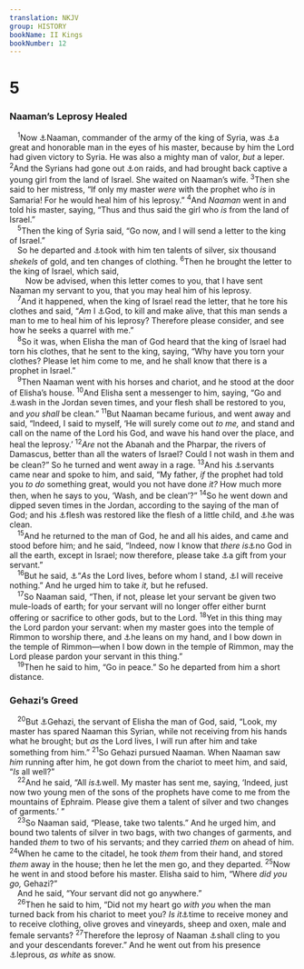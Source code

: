 ```yaml
---
translation: NKJV
group: HISTORY
bookName: II Kings 
bookNumber: 12
---
```


<div class="title"><h1>5</h1><h3>Naaman’s Leprosy Healed</h3></div>
<span class="verse 2vua_5_1"> <sup>1</sup>Now <a data-toggle="tooltip" data-placement="bottom" title="Luke 4:27">⚓</a>Naaman, commander of the army of the king of Syria, was <a data-toggle="tooltip" data-placement="bottom" title="Ex. 11:3">⚓</a>a great and honorable man in the eyes of his master, because by him the Lord had given victory to Syria. He was also a mighty man of valor, <i>but</i> a leper. </span>
<span class="verse 2vua_5_2"><sup>2</sup>And the Syrians had gone out <a data-toggle="tooltip" data-placement="bottom" title="2 Kin. 6:23; 13:20">⚓</a>on raids, and had brought back captive a young girl from the land of Israel. She waited on Naaman’s wife. </span>
<span class="verse 2vua_5_3"><sup>3</sup>Then she said to her mistress, “If only my master <i>were</i> with the prophet who <i>is</i> in Samaria! For he would heal him of his leprosy.” </span>
<span class="verse 2vua_5_4"><sup>4</sup>And <i>Naaman</i> went in and told his master, saying, “Thus and thus said the girl who <i>is</i> from the land of Israel.”<br/></span>
<span class="verse 2vua_5_5"> <sup>5</sup>Then the king of Syria said, “Go now, and I will send a letter to the king of Israel.”<br/> So he departed and <a data-toggle="tooltip" data-placement="bottom" title="1 Sam. 9:8; 2 Kin. 8:8, 9">⚓</a>took with him ten talents of silver, six thousand <i>shekels</i> of gold, and ten changes of clothing. </span>
<span class="verse 2vua_5_6"><sup>6</sup>Then he brought the letter to the king of Israel, which said,<br/>  Now be advised, when this letter comes to you, that I have sent Naaman my servant to you, that you may heal him of his leprosy.<br/></span>
<span class="verse 2vua_5_7"> <sup>7</sup>And it happened, when the king of Israel read the letter, that he tore his clothes and said, “<i>Am</i> I <a data-toggle="tooltip" data-placement="bottom" title="(Gen. 30:2; Deut. 32:39; 1 Sam. 2:6)">⚓</a>God, to kill and make alive, that this man sends a man to me to heal him of his leprosy? Therefore please consider, and see how he seeks a quarrel with me.”<br/></span>
<span class="verse 2vua_5_8"> <sup>8</sup>So it was, when Elisha the man of God heard that the king of Israel had torn his clothes, that he sent to the king, saying, “Why have you torn your clothes? Please let him come to me, and he shall know that there is a prophet in Israel.”<br/></span>
<span class="verse 2vua_5_9"> <sup>9</sup>Then Naaman went with his horses and chariot, and he stood at the door of Elisha’s house. </span>
<span class="verse 2vua_5_10"><sup>10</sup>And Elisha sent a messenger to him, saying, “Go and <a data-toggle="tooltip" data-placement="bottom" title="2 Kin. 4:41; John 9:7">⚓</a>wash in the Jordan seven times, and your flesh shall be restored to you, and <i>you</i> <i>shall</i> be clean.” </span>
<span class="verse 2vua_5_11"><sup>11</sup>But Naaman became furious, and went away and said, “Indeed, I said to myself, ‘He will surely come out <i>to</i> <i>me,</i> and stand and call on the name of the Lord his God, and wave his hand over the place, and heal the leprosy.’ </span>
<span class="verse 2vua_5_12"><sup>12</sup><i>Are</i> not the Abanah and the Pharpar, the rivers of Damascus, better than all the waters of Israel? Could I not wash in them and be clean?” So he turned and went away in a rage. </span>
<span class="verse 2vua_5_13"><sup>13</sup>And his <a data-toggle="tooltip" data-placement="bottom" title="1 Sam. 28:23">⚓</a>servants came near and spoke to him, and said, “My father, <i>if</i> the prophet had told you <i>to</i> <i>do</i> something great, would you not have done <i>it?</i> How much more then, when he says to you, ‘Wash, and be clean’?” </span>
<span class="verse 2vua_5_14"><sup>14</sup>So he went down and dipped seven times in the Jordan, according to the saying of the man of God; and his <a data-toggle="tooltip" data-placement="bottom" title="2 Kin. 5:10; Job 33:25">⚓</a>flesh was restored like the flesh of a little child, and <a data-toggle="tooltip" data-placement="bottom" title="Luke 4:27; 5:13">⚓</a>he was clean.<br/></span>
<span class="verse 2vua_5_15"> <sup>15</sup>And he returned to the man of God, he and all his aides, and came and stood before him; and he said, “Indeed, now I know that <i>there</i> <i>is</i><a data-toggle="tooltip" data-placement="bottom" title="Dan. 2:47; 3:29; 6:26, 27">⚓</a>no God in all the earth, except in Israel; now therefore, please take <a data-toggle="tooltip" data-placement="bottom" title="Gen. 33:11">⚓</a>a gift from your servant.”<br/></span>
<span class="verse 2vua_5_16"> <sup>16</sup>But he said, <a data-toggle="tooltip" data-placement="bottom" title="2 Kin. 3:14">⚓</a>“<i>As</i> the Lord lives, before whom I stand, <a data-toggle="tooltip" data-placement="bottom" title="Gen. 14:22, 23; 2 Kin. 5:20, 26; (Matt. 10:8); Acts 8:18, 20">⚓</a>I will receive nothing.” And he urged him to take <i>it,</i> but he refused.<br/></span>
<span class="verse 2vua_5_17"> <sup>17</sup>So Naaman said, “Then, if not, please let your servant be given two mule-loads of earth; for your servant will no longer offer either burnt offering or sacrifice to other gods, but to the Lord. </span>
<span class="verse 2vua_5_18"><sup>18</sup>Yet in this thing may the Lord pardon your servant: when my master goes into the temple of Rimmon to worship there, and <a data-toggle="tooltip" data-placement="bottom" title="2 Kin. 7:2, 17">⚓</a>he leans on my hand, and I bow down in the temple of Rimmon—when I bow down in the temple of Rimmon, may the Lord please pardon your servant in this thing.”<br/></span>
<span class="verse 2vua_5_19"> <sup>19</sup>Then he said to him, “Go in peace.” So he departed from him a short distance.<br/></span>
<div class="title"><h3>Gehazi’s Greed</h3></div>
<span class="verse 2vua_5_20"> <sup>20</sup>But <a data-toggle="tooltip" data-placement="bottom" title="2 Kin. 4:12; 8:4, 5">⚓</a>Gehazi, the servant of Elisha the man of God, said, “Look, my master has spared Naaman this Syrian, while not receiving from his hands what he brought; but <i>as</i> the Lord lives, I will run after him and take something from him.” </span>
<span class="verse 2vua_5_21"><sup>21</sup>So Gehazi pursued Naaman. When Naaman saw <i>him</i> running after him, he got down from the chariot to meet him, and said, “<i>Is</i> all well?”<br/></span>
<span class="verse 2vua_5_22"> <sup>22</sup>And he said, “All <i>is</i><a data-toggle="tooltip" data-placement="bottom" title="2 Kin. 4:26">⚓</a>well. My master has sent me, saying, ‘Indeed, just now two young men of the sons of the prophets have come to me from the mountains of Ephraim. Please give them a talent of silver and two changes of garments.’ ”<br/></span>
<span class="verse 2vua_5_23"> <sup>23</sup>So Naaman said, “Please, take two talents.” And he urged him, and bound two talents of silver in two bags, with two changes of garments, and handed <i>them</i> to two of his servants; and they carried <i>them</i> on ahead of him. </span>
<span class="verse 2vua_5_24"><sup>24</sup>When he came to the citadel, he took <i>them</i> from their hand, and stored <i>them</i> away in the house; then he let the men go, and they departed. </span>
<span class="verse 2vua_5_25"><sup>25</sup>Now he went in and stood before his master. Elisha said to him, “Where <i>did</i> <i>you</i> <i>go,</i> Gehazi?”<br/> And he said, “Your servant did not go anywhere.”<br/></span>
<span class="verse 2vua_5_26"> <sup>26</sup>Then he said to him, “Did not my heart go <i>with</i> <i>you</i> when the man turned back from his chariot to meet you? <i>Is</i> <i>it</i><a data-toggle="tooltip" data-placement="bottom" title="(Eccl. 3:1, 6)">⚓</a>time to receive money and to receive clothing, olive groves and vineyards, sheep and oxen, male and female servants? </span>
<span class="verse 2vua_5_27"><sup>27</sup>Therefore the leprosy of Naaman <a data-toggle="tooltip" data-placement="bottom" title="(1 Tim. 6:10)">⚓</a>shall cling to you and your descendants forever.” And he went out from his presence <a data-toggle="tooltip" data-placement="bottom" title="Ex. 4:6; Num. 12:10; 2 Kin. 15:5">⚓</a>leprous, <i>as</i> <i>white</i> as snow.<br/></span>
